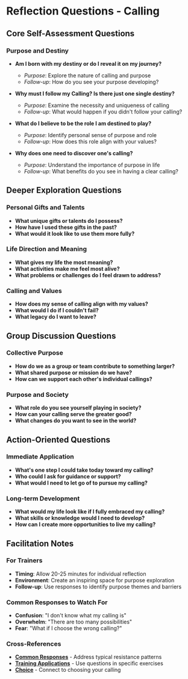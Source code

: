 # Reflection Questions - Calling

## Core Self-Assessment Questions

### Purpose and Destiny
- **Am I born with my destiny or do I reveal it on my journey?**
  - *Purpose*: Explore the nature of calling and purpose
  - *Follow-up*: How do you see your purpose developing?

- **Why must I follow my Calling? Is there just one single destiny?**
  - *Purpose*: Examine the necessity and uniqueness of calling
  - *Follow-up*: What would happen if you didn't follow your calling?

- **What do I believe to be the role I am destined to play?**
  - *Purpose*: Identify personal sense of purpose and role
  - *Follow-up*: How does this role align with your values?

- **Why does one need to discover one's calling?**
  - *Purpose*: Understand the importance of purpose in life
  - *Follow-up*: What benefits do you see in having a clear calling?

## Deeper Exploration Questions

### Personal Gifts and Talents
- **What unique gifts or talents do I possess?**
- **How have I used these gifts in the past?**
- **What would it look like to use them more fully?**

### Life Direction and Meaning
- **What gives my life the most meaning?**
- **What activities make me feel most alive?**
- **What problems or challenges do I feel drawn to address?**

### Calling and Values
- **How does my sense of calling align with my values?**
- **What would I do if I couldn't fail?**
- **What legacy do I want to leave?**

## Group Discussion Questions

### Collective Purpose
- **How do we as a group or team contribute to something larger?**
- **What shared purpose or mission do we have?**
- **How can we support each other's individual callings?**

### Purpose and Society
- **What role do you see yourself playing in society?**
- **How can your calling serve the greater good?**
- **What changes do you want to see in the world?**

## Action-Oriented Questions

### Immediate Application
- **What's one step I could take today toward my calling?**
- **Who could I ask for guidance or support?**
- **What would I need to let go of to pursue my calling?**

### Long-term Development
- **What would my life look like if I fully embraced my calling?**
- **What skills or knowledge would I need to develop?**
- **How can I create more opportunities to live my calling?**

## Facilitation Notes

### For Trainers
- **Timing**: Allow 20-25 minutes for individual reflection
- **Environment**: Create an inspiring space for purpose exploration
- **Follow-up**: Use responses to identify purpose themes and barriers

### Common Responses to Watch For
- **Confusion**: "I don't know what my calling is"
- **Overwhelm**: "There are too many possibilities"
- **Fear**: "What if I choose the wrong calling?"

### Cross-References
- **[Common Responses](common-responses.md)** - Address typical resistance patterns
- **[Training Applications](training-applications.md)** - Use questions in specific exercises
- **[Choice](../choice/README.md)** - Connect to choosing your calling
